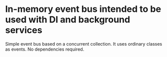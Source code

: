 # In-memory event bus intended to be used with DI and background services

Simple event bus based on a concurrent collection. It uses ordinary classes as events. No dependencies required.
